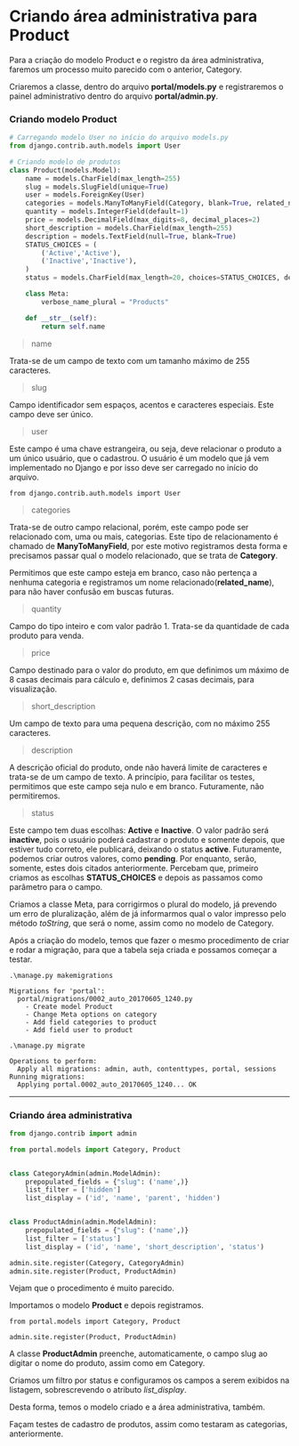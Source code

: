 # Criando área administrativa para Product

Para a criação do modelo Product e o registro da área administrativa, faremos um processo muito parecido com o anterior, Category.

Criaremos a classe, dentro do arquivo **portal/models.py** e registraremos o painel administrativo dentro do arquivo **portal/admin.py**.

### Criando modelo Product

```python
# Carregando modelo User no início do arquivo models.py
from django.contrib.auth.models import User

# Criando modelo de produtos
class Product(models.Model):
    name = models.CharField(max_length=255)
    slug = models.SlugField(unique=True)
    user = models.ForeignKey(User)
    categories = models.ManyToManyField(Category, blank=True, related_name='categories')
    quantity = models.IntegerField(default=1)
    price = models.DecimalField(max_digits=8, decimal_places=2)
    short_description = models.CharField(max_length=255)
    description = models.TextField(null=True, blank=True)
    STATUS_CHOICES = (
        ('Active','Active'),
        ('Inactive','Inactive'),
    )
    status = models.CharField(max_length=20, choices=STATUS_CHOICES, default="Inactive")

    class Meta:
        verbose_name_plural = "Products"

    def __str__(self):
        return self.name
```

> name

Trata-se de um campo de texto com um tamanho máximo de 255 caracteres.

> slug

Campo identificador sem espaços, acentos e caracteres especiais. Este campo deve ser único.

> user

Este campo é uma chave estrangeira, ou seja, deve relacionar o produto a um único usuário, que o cadastrou. O usuário é um modelo que já vem implementado no Django e por isso deve ser carregado no início do arquivo.

`from django.contrib.auth.models import User`

> categories

Trata-se de outro campo relacional, porém, este campo pode ser relacionado com, uma ou mais, categorias. Este tipo de relacionamento é chamado de **ManyToManyField**, por este motivo registramos desta forma e precisamos passar qual o modelo relacionado, que se trata de **Category**.

Permitimos que este campo esteja em branco, caso não pertença a nenhuma categoria e registramos um nome relacionado(**related_name**), para não haver confusão em buscas futuras.

> quantity

Campo do tipo inteiro e com valor padrão 1. Trata-se da quantidade de cada produto para venda.

> price

Campo destinado para o valor do produto, em que definimos um máximo de 8 casas decimais para cálculo e, definimos 2 casas decimais, para visualização.

> short_description

Um campo de texto para uma pequena descrição, com no máximo 255 caracteres.

> description

A descrição oficial do produto, onde não haverá limite de caracteres e trata-se de um campo de texto. A princípio, para facilitar os testes, permitimos que este campo seja nulo e em branco. Futuramente, não permitiremos.

> status

Este campo tem duas escolhas: **Active** e **Inactive**. O valor padrão será **inactive**, pois o usuário poderá cadastrar o produto e somente depois, que estiver tudo correto, ele publicará, deixando o status **active**. Futuramente, podemos criar outros valores, como **pending**. Por enquanto, serão, somente, estes dois citados anteriormente. Percebam que, primeiro criamos as escolhas **STATUS_CHOICES** e depois as passamos como parâmetro para o campo.

Criamos a classe Meta, para corrigirmos o plural do modelo, já prevendo um erro de pluralização, além de já informarmos qual o valor impresso pelo método *toString*, que será o nome, assim como no modelo de Category.

Após a criação do modelo, temos que fazer o mesmo procedimento de criar e rodar a migração, para que a tabela seja criada e possamos começar a testar.

`.\manage.py makemigrations`

```
Migrations for 'portal':
  portal/migrations/0002_auto_20170605_1240.py
    - Create model Product
    - Change Meta options on category
    - Add field categories to product
    - Add field user to product
```

`.\manage.py migrate`

```
Operations to perform:
  Apply all migrations: admin, auth, contenttypes, portal, sessions
Running migrations:
  Applying portal.0002_auto_20170605_1240... OK
```

***

### Criando área administrativa

```python
from django.contrib import admin

from portal.models import Category, Product


class CategoryAdmin(admin.ModelAdmin):
    prepopulated_fields = {"slug": ('name',)}
    list_filter = ['hidden']
    list_display = ('id', 'name', 'parent', 'hidden')


class ProductAdmin(admin.ModelAdmin):
    prepopulated_fields = {"slug": ('name',)}
    list_filter = ['status']
    list_display = ('id', 'name', 'short_description', 'status')

admin.site.register(Category, CategoryAdmin)
admin.site.register(Product, ProductAdmin)
```

Vejam que o procedimento é muito parecido.

Importamos o modelo **Product** e depois registramos.

`from portal.models import Category, Product`

`admin.site.register(Product, ProductAdmin)`

A classe **ProductAdmin** preenche, automaticamente, o campo slug ao digitar o nome do produto, assim como em Category.

Criamos um filtro por status e configuramos os campos a serem exibidos na listagem, sobrescrevendo o atributo *list_display*.

Desta forma, temos o modelo criado e a área administrativa, também.

Façam testes de cadastro de produtos, assim como testaram as categorias, anteriormente.